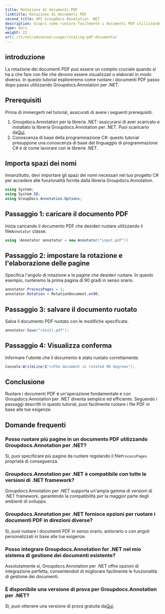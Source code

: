 ```yaml
---
title: Rotazione di documenti PDF
linktitle: Rotazione di documenti PDF
second_title: API GroupDocs.Annotation .NET
description: Scopri come ruotare facilmente i documenti PDF utilizzando Groupdocs.Annotation per .NET. Migliorare l'efficienza della gestione dei documenti.
type: docs
weight: 22
url: /it/net/advanced-usage/rotating-pdf-documents/
---
```

## introduzione
La rotazione dei documenti PDF può essere un compito cruciale quando si ha a che fare con file che devono essere visualizzati o elaborati in modo diverso. In questo tutorial esploreremo come ruotare i documenti PDF passo dopo passo utilizzando Groupdocs.Annotation per .NET.
## Prerequisiti
Prima di immergerti nel tutorial, assicurati di avere i seguenti prerequisiti:
1.  Groupdocs.Annotation per la libreria .NET: assicurarsi di aver scaricato e installato la libreria Groupdocs.Annotation per .NET. Puoi scaricarlo da[Qui](https://releases.groupdocs.com/annotation/net/).
2. Conoscenza di base della programmazione C#: questo tutorial presuppone una conoscenza di base del linguaggio di programmazione C# e di come lavorare con le librerie .NET.

## Importa spazi dei nomi
Innanzitutto, devi importare gli spazi dei nomi necessari nel tuo progetto C# per accedere alle funzionalità fornite dalla libreria Groupdocs.Annotation.
```csharp
using System;
using System.IO;
using GroupDocs.Annotation.Options;
```
## Passaggio 1: caricare il documento PDF
 Inizia caricando il documento PDF che desideri ruotare utilizzando il file`Annotator` classe.
```csharp
using (Annotator annotator = new Annotator("input.pdf"))
```
## Passaggio 2: impostare la rotazione e l'elaborazione delle pagine
Specifica l'angolo di rotazione e le pagine che desideri ruotare. In questo esempio, ruoteremo la prima pagina di 90 gradi in senso orario.
```csharp
annotator.ProcessPages = 1;
annotator.Rotation = RotationDocument.on90;
```
## Passaggio 3: salvare il documento ruotato
Salva il documento PDF ruotato con le modifiche specificate.
```csharp
annotator.Save("result.pdf");
```
## Passaggio 4: Visualizza conferma
Informare l'utente che il documento è stato ruotato correttamente.
```csharp
Console.WriteLine($"\nThe document is rotated 90 degrees");
```

## Conclusione
Ruotare i documenti PDF è un'operazione fondamentale e con Groupdocs.Annotation per .NET diventa semplice ed efficiente. Seguendo i passaggi descritti in questo tutorial, puoi facilmente ruotare i file PDF in base alle tue esigenze.
## Domande frequenti
### Posso ruotare più pagine in un documento PDF utilizzando Groupdocs.Annotation per .NET?
 Sì, puoi specificare più pagine da ruotare regolando il file`ProcessPages` proprietà di conseguenza.
### Groupdocs.Annotation per .NET è compatibile con tutte le versioni di .NET framework?
Groupdocs.Annotation per .NET supporta un'ampia gamma di versioni di .NET framework, garantendo la compatibilità per la maggior parte degli ambienti di sviluppo.
### Groupdocs.Annotation per .NET fornisce opzioni per ruotare i documenti PDF in direzioni diverse?
Sì, puoi ruotare i documenti PDF in senso orario, antiorario o con angoli personalizzati in base alle tue esigenze.
### Posso integrare Groupdocs.Annotation for .NET nel mio sistema di gestione dei documenti esistente?
Assolutamente sì, Groupdocs.Annotation per .NET offre opzioni di integrazione perfetta, consentendoti di migliorare facilmente le funzionalità di gestione dei documenti.
### È disponibile una versione di prova per Groupdocs.Annotation per .NET?
 Sì, puoi ottenere una versione di prova gratuita da[Qui](https://releases.groupdocs.com/).
